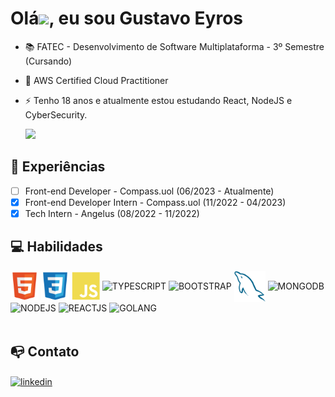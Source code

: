 <link rel="stylesheet" href="https://cdn.jsdelivr.net/gh/devicons/devicon@v2.15.1/devicon.min.css">
          
<h1 align="left">Olá<img src="https://raw.githubusercontent.com/kaueMarques/kaueMarques/master/hi.gif" height="30px">, eu sou Gustavo Eyros</h1>


- :books: FATEC - Desenvolvimento de Software Multiplataforma - 3º Semestre (Cursando)

- :scroll: AWS Certified Cloud Practitioner

- ⚡ Tenho 18 anos e atualmente estou estudando React, NodeJS e CyberSecurity.<br>

  
  <img height="170em" src="https://github-readme-stats.vercel.app/api/top-langs/?username=gustavoeyros&layout=compact&langs_count=7&theme=tokyonight"/><br>
  
  
<div align="left">  

   ## :office: Experiências
         
- [ ] Front-end Developer - Compass.uol (06/2023 - Atualmente)   
- [x] Front-end Developer Intern - Compass.uol (11/2022 - 04/2023)         
- [x] Tech Intern - Angelus (08/2022 - 11/2022) 

</div>


<div align="left">
          
  ## :computer: Habilidades

<div style="display: inline_block;">
  <img align="center" alt="HTML" height="45" src="https://raw.githubusercontent.com/devicons/devicon/master/icons/html5/html5-original.svg">
  <img align="center" alt="CSS" height="45" src="https://raw.githubusercontent.com/devicons/devicon/master/icons/css3/css3-original.svg">
  <img align="center" alt="JS" height="45" src="https://raw.githubusercontent.com/devicons/devicon/master/icons/javascript/javascript-plain.svg">
  <img  align="center" alt="TYPESCRIPT" height="47" src="https://cdn.jsdelivr.net/gh/devicons/devicon/icons/typescript/typescript-original.svg" />          
  <img align="center" alt="BOOTSTRAP" height="60" src="https://cdn.jsdelivr.net/gh/devicons/devicon/icons/bootstrap/bootstrap-original.svg" />
  <img align="center" alt="MYSQL" height="50" src="https://raw.githubusercontent.com/devicons/devicon/master/icons/mysql/mysql-plain.svg">
  <img align="center" alt="MONGODB" height="50" src="https://cdn.jsdelivr.net/gh/devicons/devicon/icons/mongodb/mongodb-original.svg" /> 
  <img align="center" alt="NODEJS" height="50" src="https://cdn.jsdelivr.net/gh/devicons/devicon/icons/nodejs/nodejs-plain.svg">
  <img align="center" alt="REACTJS" height="50"  src="https://cdn.jsdelivr.net/gh/devicons/devicon/icons/react/react-original.svg" />     
  <img align="center" alt="GOLANG" height="60" src="https://cdn.jsdelivr.net/gh/devicons/devicon/icons/go/go-original-wordmark.svg" />
  </div>
          
  

<br>

##  :mailbox_with_no_mail: Contato

<a href="https://linkedin.com/in/gustavo-eyros-009665218?" target="_blank">
  <img align="center" alt="linkedin" height="45" src="https://cdn.jsdelivr.net/gh/devicons/devicon/icons/linkedin/linkedin-original.svg"/>
</a>

  
</div>
